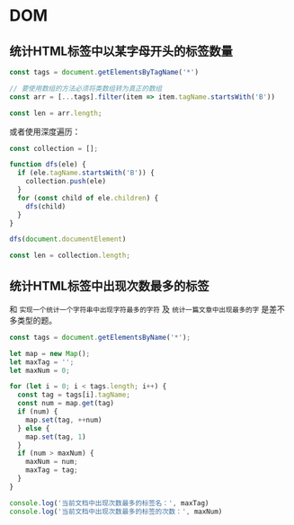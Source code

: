 # DOM

## 统计HTML标签中以某字母开头的标签数量

```js
const tags = document.getElementsByTagName('*')

// 要使用数组的方法必须将类数组转为真正的数组
const arr = [...tags].filter(item => item.tagName.startsWith('B'))

const len = arr.length;
```

或者使用深度遍历：

```js
const collection = [];

function dfs(ele) {
  if (ele.tagName.startsWith('B')) {
    collection.push(ele)
  }
  for (const child of ele.children) {
    dfs(child)
  }
}

dfs(document.documentElement)

const len = collection.length;
```

## 统计HTML标签中出现次数最多的标签

和 `实现一个统计一个字符串中出现字符最多的字符` 及 `统计一篇文章中出现最多的字` 是差不多类型的题。

```js
const tags = document.getElementsByName('*');

let map = new Map();
let maxTag = '';
let maxNum = 0;

for (let i = 0; i < tags.length; i++) {
  const tag = tags[i].tagName;
  const num = map.get(tag)
  if (num) {
    map.set(tag, ++num)
  } else {
    map.set(tag, 1)
  }
  if (num > maxNum) {
    maxNum = num;
    maxTag = tag;
  }
}

console.log('当前文档中出现次数最多的标签名：', maxTag)
console.log('当前文档中出现次数最多的标签的次数：', maxNum)
```